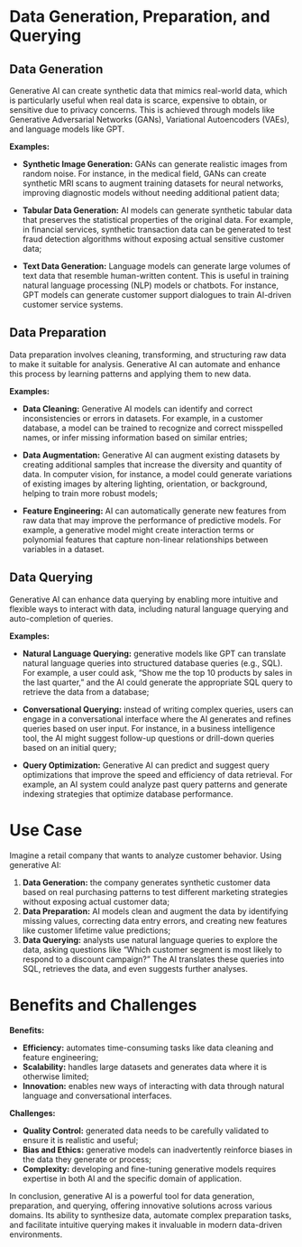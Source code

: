 # Data Generation, Preparation, and Querying

## Data Generation

Generative AI can create synthetic data that mimics real-world data, which is particularly useful when real data is scarce, expensive to obtain, or sensitive due to privacy concerns. This is achieved through models like Generative Adversarial Networks (GANs), Variational Autoencoders (VAEs), and language models like GPT.

**Examples:**

- **Synthetic Image Generation:** GANs can generate realistic images from random noise. For instance, in the medical field, GANs can create synthetic MRI scans to augment training datasets for neural networks, improving diagnostic models without needing additional patient data;
  
- **Tabular Data Generation:** AI models can generate synthetic tabular data that preserves the statistical properties of the original data. For example, in financial services, synthetic transaction data can be generated to test fraud detection algorithms without exposing actual sensitive customer data;

- **Text Data Generation:** Language models can generate large volumes of text data that resemble human-written content. This is useful in training natural language processing (NLP) models or chatbots. For instance, GPT models can generate customer support dialogues to train AI-driven customer service systems.

## Data Preparation

Data preparation involves cleaning, transforming, and structuring raw data to make it suitable for analysis. Generative AI can automate and enhance this process by learning patterns and applying them to new data.

**Examples:**

- **Data Cleaning:** Generative AI models can identify and correct inconsistencies or errors in datasets. For example, in a customer database, a model can be trained to recognize and correct misspelled names, or infer missing information based on similar entries;

- **Data Augmentation:** Generative AI can augment existing datasets by creating additional samples that increase the diversity and quantity of data. In computer vision, for instance, a model could generate variations of existing images by altering lighting, orientation, or background, helping to train more robust models;

- **Feature Engineering:** AI can automatically generate new features from raw data that may improve the performance of predictive models. For example, a generative model might create interaction terms or polynomial features that capture non-linear relationships between variables in a dataset.

## Data Querying

Generative AI can enhance data querying by enabling more intuitive and flexible ways to interact with data, including natural language querying and auto-completion of queries.

**Examples:**

- **Natural Language Querying:** generative models like GPT can translate natural language queries into structured database queries (e.g., SQL). For example, a user could ask, “Show me the top 10 products by sales in the last quarter,” and the AI could generate the appropriate SQL query to retrieve the data from a database;

- **Conversational Querying:** instead of writing complex queries, users can engage in a conversational interface where the AI generates and refines queries based on user input. For instance, in a business intelligence tool, the AI might suggest follow-up questions or drill-down queries based on an initial query;

- **Query Optimization:** Generative AI can predict and suggest query optimizations that improve the speed and efficiency of data retrieval. For example, an AI system could analyze past query patterns and generate indexing strategies that optimize database performance.

# Use Case

Imagine a retail company that wants to analyze customer behavior. Using generative AI:
 1. **Data Generation:** the company generates synthetic customer data based on real purchasing patterns to test different marketing strategies without exposing actual customer data;
 2. **Data Preparation:** AI models clean and augment the data by identifying missing values, correcting data entry errors, and creating new features like customer lifetime value predictions;
 3. **Data Querying:** analysts use natural language queries to explore the data, asking questions like “Which customer segment is most likely to respond to a discount campaign?” The AI translates these queries into SQL, retrieves the data, and even suggests further analyses.

# Benefits and Challenges

**Benefits:**

- **Efficiency:** automates time-consuming tasks like data cleaning and feature engineering;
- **Scalability:** handles large datasets and generates data where it is otherwise limited;
- **Innovation:** enables new ways of interacting with data through natural language and conversational interfaces.

**Challenges:**

- **Quality Control:** generated data needs to be carefully validated to ensure it is realistic and useful;
- **Bias and Ethics:** generative models can inadvertently reinforce biases in the data they generate or process;
- **Complexity:** developing and fine-tuning generative models requires expertise in both AI and the specific domain of application.

In conclusion, generative AI is a powerful tool for data generation, preparation, and querying, offering innovative solutions across various domains. Its ability to synthesize data, automate complex preparation tasks, and facilitate intuitive querying makes it invaluable in modern data-driven environments.
